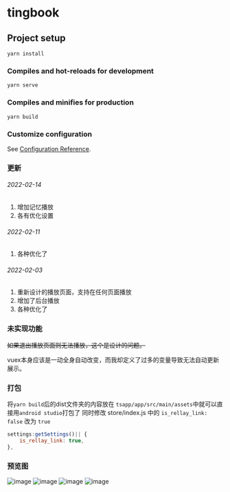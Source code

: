 # tingbook

## Project setup
```
yarn install
```

### Compiles and hot-reloads for development
```
yarn serve
```

### Compiles and minifies for production
```
yarn build
```

### Customize configuration
See [Configuration Reference](https://cli.vuejs.org/config/).

### 更新
###### 2022-02-14
1. 增加记忆播放
2. 各有优化设置

###### 2022-02-11
1. 各种优化了

###### 2022-02-03
1. 重新设计的播放页面，支持在任何页面播放
2. 增加了后台播放
3. 各种优化了

### 未实现功能
~~如果退出播放页面则无法播放，这个是设计的问题。~~

vuex本身应该是一动全身自动改变，而我却定义了过多的变量导致无法自动更新展示。
### 打包
将`yarn build`后的dist文件夹的内容放在 `tsapp/app/src/main/assets`中就可以直接用`android studio`打包了
同时修改 store/index.js 中的  `is_rellay_link: false` 改为 `true`
``` js
settings:getSettings()|| {
    is_rellay_link: true,
},
```

### 预览图
 ![image](https://github.com/libaibuaidufu/vue-tsapp/blob/main/preview/搜索.jpg) 
 ![image](https://github.com/libaibuaidufu/vue-tsapp/blob/main/preview/收藏.jpg) 
 ![image](https://github.com/libaibuaidufu/vue-tsapp/blob/main/preview/详情.jpg) 
 ![image](https://github.com/libaibuaidufu/vue-tsapp/blob/main/preview/播放.jpg) 